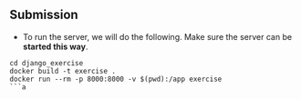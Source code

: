 ## Submission
- To run the server, we will do the following. Make sure the server can be **started this way**.

```shell
cd django_exercise
docker build -t exercise .
docker run --rm -p 8000:8000 -v $(pwd):/app exercise
```a